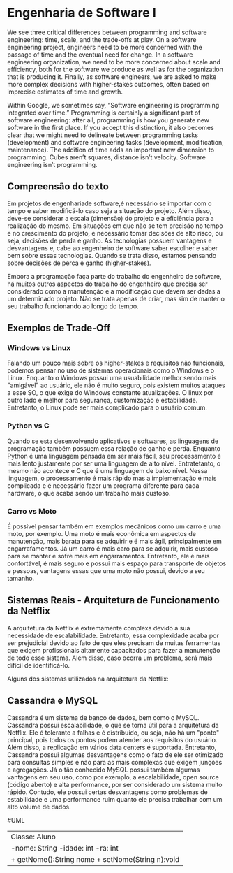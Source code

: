 # Engenharia de Software I

We see three critical differences between programming and software engineering: time, scale, and the trade-offs at play. On a software engineering project, engineers need to be more concerned with the passage of time and the eventual need for change. In a software engineering organization, we need to be more concerned about scale and efficiency, both for the software we produce as well as for the organization that is producing it. Finally, as software engineers, we are asked to make more complex decisions with higher-stakes outcomes, often based on imprecise estimates of time and growth.

Within Google, we sometimes say, “Software engineering is programming integrated over time.” Programming is certainly a significant part of software engineering: after all, programming is how you generate new software in the first place. If you accept this distinction, it also becomes clear that we might need to delineate between programming tasks (development) and software engineering tasks (development, modification, maintenance). The addition of time adds an important new dimension to programming. Cubes aren’t squares, distance isn’t velocity. Software engineering isn’t programming.

## Compreensão do texto

Em projetos de engenhariade software,é necessário se importar com o tempo e saber modificá-lo caso seja a situação do projeto. Além disso, deve-se considerar a escala (dimensão) do projeto e a eficiência para a realização do mesmo.
Em situações em que não se tem precisão no tempo e no crescimento do projeto, e necessário tomar decisões de alto risco, ou seja, decisões de perda e ganho.
As tecnologias possuem vantagens e desvantagens e, cabe ao engenheiro de software saber escolher e saber bem sobre essas tecnologias. Quando se trata disso, estamos pensando sobre decisões de perca e ganho (higher-stakes).

Embora a programação faça parte do trabalho do engenheiro de software, há muitos outros aspectos do trabalho do engenheiro que precisa ser considerado como a manutenção e a modificação que devem ser dadas a um determinado projeto. Não se trata apenas de criar, mas sim de manter o seu trabalho funcionando ao longo do tempo.

## Exemplos de Trade-Off

### Windows vs Linux 
Falando um pouco mais sobre os higher-stakes e requisitos não funcionais, podemos pensar no uso de sistemas operacionais como o Windows e o Linux. Enquanto o Windows possui uma usuabilidade melhor sendo mais "amigável" ao usuário, ele não é muito seguro, pois existem muitos ataques a esse SO, o que exige do Windows constante atualizações. O linux por outro lado é melhor para segurança, customização e estabilidade. Entretanto, o Linux pode ser mais complicado para o usuário comum.

### Python vs C
Quando se esta desenvolvendo aplicativos e softwares, as linguagens de programação também possuem essa relação de ganho e perda. Enquanto Python é uma linguagem pensada em ser mais fácil, seu processamento é mais lento justamente por ser uma linguagem de alto nível. Entratetanto, o mesmo não acontece e C que é uma linguagem de baixo nível. Nessa linguagem, o processamento é mais rápido mas a implementação é mais complicada e é necessário fazer um programa diferente para cada hardware, o que acaba sendo um trabalho mais custoso.

### Carro vs Moto
É possível pensar também em exemplos mecânicos como um carro e uma moto, por exemplo. Uma moto é mais econômica em aspectos de manutenção, mais barata para se adquirir e é mais ágil, principalmente em engarrafamentos. Já um carro é mais caro para se adquirir, mais custoso para se manter e sofre mais em engarramentos. Entretanto, ele é mais confortável, é mais seguro e possui mais espaço para transporte de objetos e pessoas, vantagens essas que uma moto não possui, devido a seu tamanho.

## Sistemas Reais - Arquitetura de Funcionamento da Netflix

A arquitetura da Netflix é extremamente complexa devido a sua necessidade de escalabilidade. Entretanto, essa complexidade acaba por ser prejudicial devido ao fato de que eles precisam de muitas ferramentas que exigem profissionais altamente capacitados para fazer a manutenção de todo esse sistema. 
Além disso, caso ocorra um problema, será mais difícil de identificá-lo.

Alguns dos sistemas utilizados na arquitetura da Netflix:

## Cassandra e MySQL
Cassandra é um sistema de banco de dados, bem como o MySQL. Cassandra possui escalabilidade, o que se torna útil para a arquitetura da Netflix. Ele é tolerante a falhas e é distribuído, ou seja, não há um "ponto" principal, pois todos os pontos podem atender aos requisitos do usuário. Além disso, a replicação em vários data centers é suportada. Entretanto, Cassandra possui algumas desvantagens como o fato de ele ser otimizado para  consultas simples e não para as mais complexas que exigem junções e agregações.
Já o tão conhecido MySQL possui também algumas vantagens em seu uso, como por exemplo, a escalabilidade, open source (código aberto) e alta performance, por ser considerado um sistema muito rápido. Contudo, ele possui certas desvantagens como problemas de estabilidade e uma performance ruim quanto ele precisa trabalhar com um alto volume de dados.



#UML
<table>
  <tr>
    <td>Classe: Aluno</td>
  </tr>
  <tr>
    <td>
      -nome: String
      -idade: int
      -ra: int
    </td>
  </tr>
  <tr>
    <td>
    + getNome():String nome 
    + setNome(String n):void
    </td>
  </tr>
</table>
